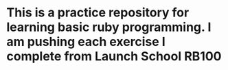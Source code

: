 # This is a practice repository for learning basic ruby programming.  I am pushing each exercise I complete from Launch School RB100 #
